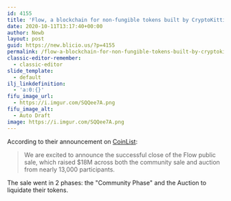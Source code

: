 ```yaml
---
id: 4155
title: 'Flow, a blockchain for non-fungible tokens built by CryptoKitties&#8217;s creator Dapper Labs, Raises $18 million'
date: 2020-10-11T13:17:40+00:00
author: Newb
layout: post
guid: https://new.blicio.us/?p=4155
permalink: /flow-a-blockchain-for-non-fungible-tokens-built-by-cryptokittiess-creator-dapper-labs-raises-18-million/
classic-editor-remember:
  - classic-editor
slide_template:
  - default
ilj_linkdefinition:
  - 'a:0:{}'
fifu_image_url:
  - https://i.imgur.com/SQQee7A.png
fifu_image_alt:
  - Auto Draft
image: https://i.imgur.com/SQQee7A.png
---
```

According to their announcement on [CoinList](https://blog.coinlist.co/flow-raises-18m-on-coinlist/):

> We are excited to announce the successful close of the Flow public sale, which raised $18M across both the community sale and auction from nearly 13,000 participants.

The sale went in 2 phases: the "Community Phase" and the Auction to liquidate their tokens.